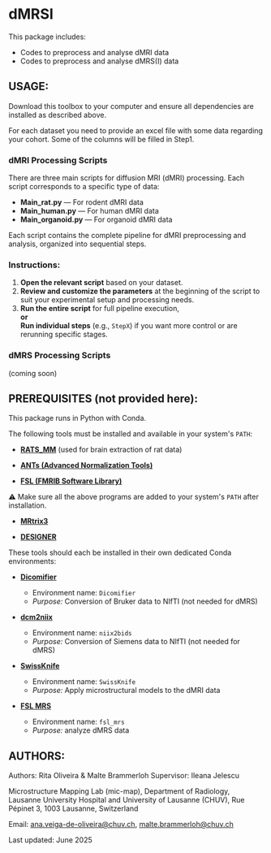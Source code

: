# dMRSI

This package includes:
   - Codes to preprocess and analyse dMRI data
   - Codes to preprocess and analyse dMRS(I) data
  

## USAGE:

Download this toolbox to your computer and ensure all dependencies are installed as described above.

For each dataset you need to provide an excel file with some data regarding your cohort. Some of the columns will be filled in Step1.

### dMRI Processing Scripts

There are three main scripts for diffusion MRI (dMRI) processing. Each script corresponds to a specific type of data:

- **Main_rat.py** — For rodent dMRI data  
- **Main_human.py** — For human dMRI data  
- **Main_organoid.py** — For organoid dMRI data


Each script contains the complete pipeline for dMRI preprocessing and analysis, organized into sequential steps.

### Instructions:
1. **Open the relevant script** based on your dataset.
2. **Review and customize the parameters** at the beginning of the script to suit your experimental setup and processing needs.
3. **Run the entire script** for full pipeline execution,  
   **or**  
   **Run individual steps** (e.g., `StepX`) if you want more control or are rerunning specific stages.


### dMRS Processing Scripts
(coming soon)

## PREREQUISITES (not provided here):

This package runs in Python with Conda.

The following tools must be installed and available in your system's `PATH`:

- [**RATS_MM**](https://iibi.uiowa.edu/rats-rodent-brain-mri)  (used for brain extraction of rat data)

- [**ANTs (Advanced Normalization Tools)**](https://github.com/ANTsX/ANTs)

- [**FSL (FMRIB Software Library)**](https://fsl.fmrib.ox.ac.uk/fsl/docs/#/)

⚠️ Make sure all the above programs are added to your system's `PATH` after installation.

- [**MRtrix3**](https://www.mrtrix.org/)

- [**DESIGNER**](https://nyu-diffusionmri.github.io/DESIGNER-v2/)
 

These tools should each be installed in their own dedicated Conda environments:

- [**Dicomifier**](https://github.com/lamyj/dicomifier)  
  - Environment name: `Dicomifier`  
  - *Purpose:* Conversion of Bruker data to NIfTI (not needed for dMRS)
 
- [**dcm2niix**](https://github.com/rordenlab/dcm2niix)  
  - Environment name: `niix2bids`  
  - *Purpose:* Conversion of Siemens data to NIfTI (not needed for dMRS)

- [**SwissKnife**](https://github.com/QuentinUhl/graymatter_swissknife)  
  - Environment name: `SwissKnife`
  - *Purpose:* Apply microstructural models to the dMRI data
 
- [**FSL MRS**](https://open.win.ox.ac.uk/pages/fsl/fsl_mrs/)  
  - Environment name: `fsl_mrs`
  - *Purpose:* analyze dMRS data


## AUTHORS:

Authors: Rita Oliveira & Malte Brammerloh
Supervisor: Ileana Jelescu

Microstructure Mapping Lab (mic-map),
Department of Radiology,
Lausanne University Hospital and University of Lausanne (CHUV),
Rue Pépinet 3, 1003 Lausanne, Switzerland

Email: ana.veiga-de-oliveira@chuv.ch, malte.brammerloh@chuv.ch 

Last updated: June 2025
